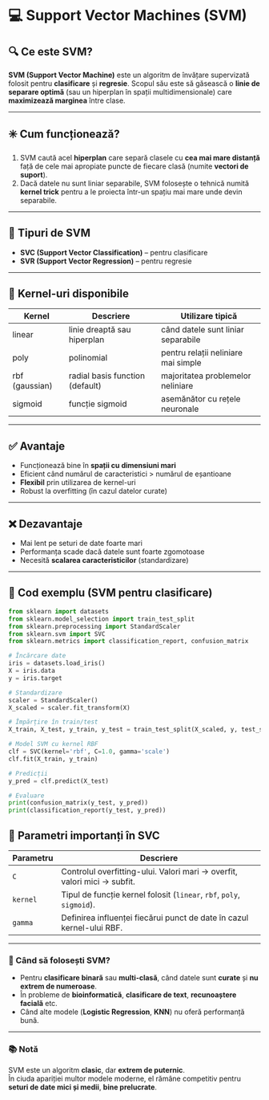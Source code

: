 # 💻 Support Vector Machines (SVM)

## 🔍 Ce este SVM?

**SVM (Support Vector Machine)** este un algoritm de învățare supervizată folosit pentru **clasificare** și **regresie**. Scopul său este să găsească o **linie de separare optimă** (sau un hiperplan în spații multidimensionale) care **maximizează marginea** între clase.

---

## ✳️ Cum funcționează?

1. SVM caută acel **hiperplan** care separă clasele cu **cea mai mare distanță** față de cele mai apropiate puncte de fiecare clasă (numite **vectori de suport**).
2. Dacă datele nu sunt liniar separabile, SVM folosește o tehnică numită **kernel trick** pentru a le proiecta într-un spațiu mai mare unde devin separabile.

---

## 🧠 Tipuri de SVM

- **SVC (Support Vector Classification)** – pentru clasificare
- **SVR (Support Vector Regression)** – pentru regresie

---

## 🧪 Kernel-uri disponibile

| Kernel      | Descriere                                  | Utilizare tipică               |
|-------------|---------------------------------------------|--------------------------------|
| linear      | linie dreaptă sau hiperplan                 | când datele sunt liniar separabile |
| poly        | polinomial                                  | pentru relații neliniare mai simple |
| rbf (gaussian) | radial basis function (default)         | majoritatea problemelor neliniare |
| sigmoid     | funcție sigmoid                            | asemănător cu rețele neuronale |

---

## ✅ Avantaje

- Funcționează bine în **spații cu dimensiuni mari**
- Eficient când numărul de caracteristici > numărul de eșantioane
- **Flexibil** prin utilizarea de kernel-uri
- Robust la overfitting (în cazul datelor curate)

---

## ❌ Dezavantaje

- Mai lent pe seturi de date foarte mari
- Performanța scade dacă datele sunt foarte zgomotoase
- Necesită **scalarea caracteristicilor** (standardizare)

---

## 🧪 Cod exemplu (SVM pentru clasificare)

```python
from sklearn import datasets
from sklearn.model_selection import train_test_split
from sklearn.preprocessing import StandardScaler
from sklearn.svm import SVC
from sklearn.metrics import classification_report, confusion_matrix

# Încărcare date
iris = datasets.load_iris()
X = iris.data
y = iris.target

# Standardizare
scaler = StandardScaler()
X_scaled = scaler.fit_transform(X)

# Împărțire în train/test
X_train, X_test, y_train, y_test = train_test_split(X_scaled, y, test_size=0.3, random_state=42)

# Model SVM cu kernel RBF
clf = SVC(kernel='rbf', C=1.0, gamma='scale')
clf.fit(X_train, y_train)

# Predicții
y_pred = clf.predict(X_test)

# Evaluare
print(confusion_matrix(y_test, y_pred))
print(classification_report(y_test, y_pred))
```

## 📌 Parametri importanți în SVC

| Parametru | Descriere |
|-----------|-----------|
| `C`       | Controlul overfitting-ului. Valori mari → overfit, valori mici → subfit. |
| `kernel`  | Tipul de funcție kernel folosit (`linear`, `rbf`, `poly`, `sigmoid`). |
| `gamma`   | Definirea influenței fiecărui punct de date în cazul kernel-ului RBF. |

---

### 🎯 Când să folosești SVM?

- Pentru **clasificare binară** sau **multi-clasă**, când datele sunt **curate** și **nu extrem de numeroase**.
- În probleme de **bioinformatică**, **clasificare de text**, **recunoaștere facială** etc.
- Când alte modele (**Logistic Regression**, **KNN**) nu oferă performanță bună.

---

### 📚 Notă

SVM este un algoritm **clasic**, dar **extrem de puternic**.  
În ciuda apariției multor modele moderne, el rămâne competitiv pentru **seturi de date mici și medii**, **bine prelucrate**.
